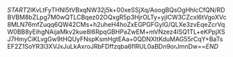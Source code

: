$START$2IKvLtFyTHNl5tVBxqNW32j5k+00xeSSjXq/AoogBQsOgHhlcCfQN/RDBVBM8bZLpg7M0wQTLCBqez02OQxgR5p3HjrOLTy+yjICW3CZcxl6tVgoXVc8MLN76mfZuqq6QW42CMs+h2uheH4hoZxEGPGFGylG/QLXe3zvEqeZcrVqW0BB8yEihgNAijaMkv2kue8l6RpqGBHPaZwEM+mVNzez4lSQ1TL+eKPpjXSJ7HmyCiKLvgGw9tHQUyFNspKsmHgtEAa+0QDNXItKduMAG55rCqY+BaTsEF2Z1SoYR3l3XVJxJuLkAxroJRbFDffzqba6flRUL0aBDn9orJmnDw==$END$